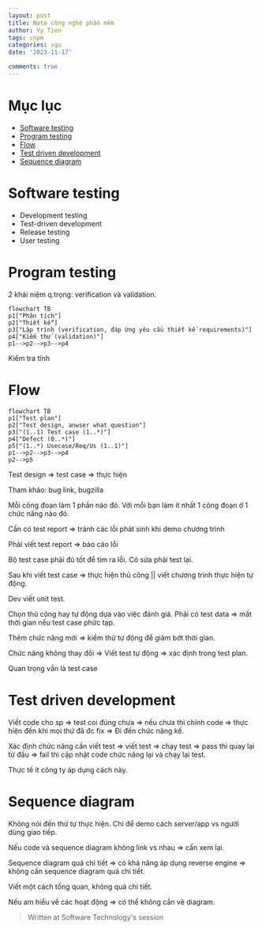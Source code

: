 ```yaml
---
layout: post
title: Note công nghệ phần mềm
author: Vy Tien
tags: cnpm
categories: sgu
date: '2023-11-17'

comments: true
---
```


# Mục lục

<ul>
<li><a href="#software-testing">Software testing</a></li>
<li><a href="#program-testing">Program testing</a></li>
<li><a href="#flow">Flow</a></li>
<li><a href="#test-driven-development">Test driven development</a></li>
<li><a href="#sequence-diagram">Sequence diagram</a></li>
</ul>


# Software testing
- Development testing
- Test-driven development
- Release testing
- User testing

# Program testing
2 khái niệm q.trọng: verification và validation.
```mermaid
flowchart TB
p1["Phân tích"]
p2["Thiết kế"]
p3["Lập trình (verification, đáp ứng yêu cầu thiết kế requirements)"]
p4["Kiểm thử (validation)"]
p1-->p2-->p3-->p4
```
Kiểm tra tĩnh 

# Flow

```mermaid
flowchart TB
p1["Test plan"]
p2["Test design, anwser what question"]
p3["(1..1) Test case (1..*)"]
p4["Defect (0..*)"]
p5["(1..*) Usecase/Req/Us (1..1)"]
p1-->p2-->p3-->p4
p2-->p5
```

Test design ⇒ test case ⇒ thực hiện

Tham khảo: bug link, bugzilla

Mỗi công đoạn làm 1 phần nào đó. Với mỗi bạn làm ít nhất 1 công đoạn ở 1 chức năng nào đó.

Cần có test report ⇒ tránh các lỗi phát sinh khi demo chương trình

Phải viết test report ⇒ báo cáo lỗi

Bộ test case phải đủ tốt để tìm ra lỗi. Có sửa phải test lại.

Sau khi viết test case ⇒ thực hiện thủ công || viết chương trình thực hiện tự động.

Dev viết unit test.

Chọn thủ công hay tự động dựa vào việc đánh giá. Phải có test data ⇒ mất thời gian nếu test case phức tạp.

Thêm chức năng mới ⇒ kiểm thử tự động để giảm bớt thời gian.

Chức năng không thay đổi ⇒ Viết test tự động ⇒ xác định trong test plan.

Quan trọng vẫn là test case

# Test driven development
Viết code cho sp ⇒ test coi đúng chưa ⇒ nếu chưa thì chỉnh code ⇒ thực hiện đến khi mọi thứ đã đc fix ⇒ Đi đến chức năng kế.

Xác định chức năng cần viết test ⇒ viết test ⇒ chạy test ⇒ pass thì quay lại từ đầu ⇒ fail thì cập nhật code chức năng lại và chạy lại test.

Thực tế ít công ty áp dụng cách này.

# Sequence diagram

Không nói đến thứ tự thực hiện. Chỉ để demo cách server/app vs người dùng giao tiếp.

Nếu code và sequence diagram không link vs nhau ⇒ cần xem lại.

Sequence diagram quá chi tiết ⇒ có khả năng áp dụng reverse engine ⇒ không cần sequence diagram quá chi tiết.

Viết một cách tổng quan, không quá chi tiết.

Nếu am hiểu về các hoạt động ⇒ có thể không cần vẽ diagram.

> Written at Software Technology's session


